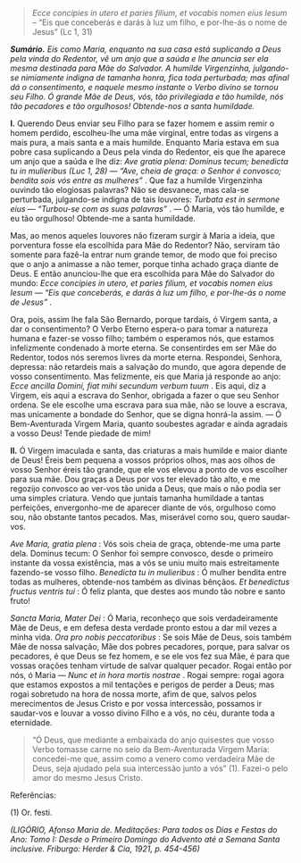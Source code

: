 > *Ecce concipies in utero et paries filium, et vocabis nomen eius Iesum* – “Eis que conceberás e darás à luz um filho, e por-lhe-ás o nome de Jesus” (Lc 1, 31)

***Sumário.** Eis como Maria, enquanto na sua casa está suplicando a Deus pela vinda do Redentor, vê um anjo que a saúda e lhe anuncia ser ela mesma destinada para Mãe do Salvador. A humilde Virgenzinha, julgando-se nimiamente indigna de tamanha honra, fica toda perturbada; mas afinal dá o consentimento, e naquele mesmo instante o Verbo divino se tornou seu Filho. Ó grande Mãe de Deus, vós, tão privilegiada e tão humilde, nós tão pecadores e tão orgulhosos! Obtende-nos a santa humildade.*

**I.** Querendo Deus enviar seu Filho para se fazer homem e assim remir o homem perdido, escolheu-lhe uma mãe virginal, entre todas as virgens a mais pura, a mais santa e a mais humilde. Enquanto Maria estava em sua pobre casa suplicando a Deus pela vinda do Redentor, eis que lhe aparece um anjo que a saúda e lhe diz: *Ave gratia plena: Dominus tecum; benedicta tu in mulieribus (Luc 1, 28) — “Ave, cheia de graça: o Senhor é convosco; bendita sois vós entre as mulheres”* . Que faz a humilde Virgenzinha ouvindo tão elogiosas palavras? Não se desvanece, mas cala-se perturbada, julgando-se indigna de tais louvores: *Turbata est in sermone eius — “Turbou-se com as suas palavras”* . — Ó Maria, vós tão humilde, e eu tão orgulhoso! Obtende-me a santa humildade.

Mas, ao menos aqueles louvores não fizeram surgir à Maria a ideia, que porventura fosse ela escolhida para Mãe do Redentor? Não, serviram tão somente para fazê-la entrar num grande temor, de modo que foi preciso que o anjo a animasse a não temer, porque tinha achado graça diante de Deus. E então anunciou-lhe que era escolhida para Mãe do Salvador do mundo: *Ecce concipies in utero, et paries filium, et vocabis nomen eius Iesum — “Eis que conceberás, e darás à luz um filho, e por-lhe-ás o nome de Jesus”* .

Ora, pois, assim lhe fala São Bernardo, porque tardais, ó Virgem santa, a dar o consentimento? O Verbo Eterno espera-o para tomar a natureza humana e fazer-se vosso filho; também o esperamos nós, que estamos infelizmente condenado à morte eterna. Se consentirdes em ser Mãe do Redentor, todos nós seremos livres da morte eterna. Respondei, Senhora, depressa: não retardeis mais a salvação do mundo, que agora depende de vosso consentimento. Mas felizmente, eis que Maria já responde ao anjo: *Ecce ancilla Domini, fiat mihi secundum verbum tuum* . Eis aqui, diz a Virgem, eis aqui a escrava do Senhor, obrigada a fazer o que seu Senhor ordena. Se ele escolhe uma escrava para sua mãe, não se louve a escrava, mas unicamente a bondade do Senhor, que se digna honrá-la assim. — Ó Bem-Aventurada Virgem Maria, quanto soubestes agradar e ainda agradais a vosso Deus! Tende piedade de mim!

**II.** Ó Virgem imaculada e santa, das criaturas a mais humilde e maior diante de Deus! Éreis bem pequena a vossos próprios olhos, mas aos olhos de vosso Senhor éreis tão grande, que ele vos elevou a ponto de vos escolher para sua mãe. Dou graças a Deus por vos ter elevado tão alto, e me regozijo convosco ao ver-vos tão unida a Deus, que mais o não podia ser uma simples criatura. Vendo que juntais tamanha humildade a tantas perfeições, envergonho-me de aparecer diante de vós, orgulhoso como sou, não obstante tantos pecados. Mas, miserável como sou, quero saudar-vos.

*Ave Maria, gratia plena* : Vós sois cheia de graça, obtende-me uma parte dela. Dominus tecum: O Senhor foi sempre convosco, desde o primeiro instante da vossa existência, mas a vós se uniu muito mais estreitamente fazendo-se vosso filho. *Benedicta tu in mulieribus* : Ó mulher bendita entre todas as mulheres, obtende-nos também as divinas bênçãos. *Et benedictus fructus ventris tui* : Ó feliz planta, que destes aos mundo tão nobre e santo fruto!

*Sancta Maria, Mater Dei* : Ó Maria, reconheço que sois verdadeiramente Mãe de Deus, e em defesa desta verdade pronto estou a dar mil vezes a minha vida. *Ora pro nobis peccatoribus* : Se sois Mãe de Deus, sois também Mãe de nossa salvação, Mãe dos pobres pecadores, porque, para salvar os pecadores, é que Deus se fez homem, e se ele vos fez sua Mãe, é para que vossas orações tenham virtude de salvar qualquer pecador. Rogai então por nós, ó Maria — *Nunc et in hora mortis nostrae* . Rogai sempre: rogai agora que estamos expostos a mil tentações e perigos de perder a Deus; mas rogai sobretudo na hora de nossa morte, afim de que, salvos pelos merecimentos de Jesus Cristo e por vossa intercessão, possamos ir saudar-vos e louvar a vosso divino Filho e a vós, no céu, durante toda a eternidade.

> “Ó Deus, que mediante a embaixada do anjo quisestes que vosso Verbo tomasse carne no seio da Bem-Aventurada Virgem Maria: concedei-me que, assim como a venero como verdadeira Mãe de Deus, seja ajudado pela sua intercessão junto a vós” (1). Fazei-o pelo amor do mesmo Jesus Cristo.

Referências:

\(1\) Or. festi.

*(LIGÓRIO, Afonso Maria de. Meditações: Para todos os Dias e Festas do Ano: Tomo I: Desde o Primeiro Domingo do Advento até a Semana Santa inclusive. Friburgo: Herder & Cia, 1921, p. 454-456)*
